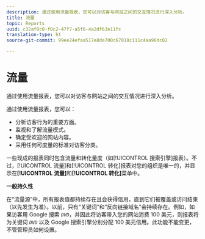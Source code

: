 ```yaml
---
description: 通过使用流量报表，您可以对访客与网站之间的交互情况进行深入分析。
title: 流量
topic: Reports
uuid: c32af0c0-f0c2-47f7-a5f6-4a2df63e11fc
translation-type: ht
source-git-commit: 99ee24efaa517e8da700c67818c111c4aa90dc02

---
```



# 流量

通过使用流量报表，您可以对访客与网站之间的交互情况进行深入分析。

通过使用流量报表，您可以：

* 分析访客行为的重要方面。
* 监视和了解流量模式。
* 确定受欢迎的网站内容。
* 采用任何可度量的标准对访客分类。

一些现成的报表同时包含流量和转化量度（如[!UICONTROL 搜索引擎]报表）。不过，[!UICONTROL 流量]和[!UICONTROL 转化]报表对您的组织是唯一的，并显示在&#x200B;**[!UICONTROL 流量]**&#x200B;和&#x200B;**[!UICONTROL 转化]**&#x200B;菜单中。

**一般持久性**

在“流量源”中，所有报表值都持续存在且会获得信用，直到它们被覆盖或访问结束（以先发生为准）。以前，只有“关键词”和“反向链接域名”会持续存在。例如，如果访客用 Google 搜索 *`DVD`*，并因此将访客带入您的网站消费 100 美元，则报表将为关键词 *`DVD`* 以及 Google 搜索引擎分别分配 100 美元信用。此功能不能变更，不管管理员如何设置。
